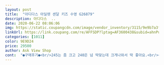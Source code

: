 ```yaml
---
layout: post 
title:  "아디다스 아딜렛 센달 키즈 수영 G26879" 
description: 아디다스  ..
date: 2020-06-22 08:06:06 
img: https://static.coupangcdn.com/image/vendor_inventory/3115/9e9b7a3f7bb7f37ff86385541f32143383d529475986df657953a2addc14.jpg 
linkUrl: https://link.coupang.com/re/AFFSDP?lptag=AF3600438&subid=ahnPublicAsk&pageKey=241646683&itemId=767942999&vendorItemId=70552070616&traceid=V0-113-6d9afbbd189c5dcd 
categories: [1011] 
color: 9E9D24 
price: 29500 
author: Ask View Shop 
cont:  "●구매후기●<br/>245는 좀 크고 240은 넘 딱맞는데 크게나와서 딱 좋아요.<br/><br/>ㅜㅜ<br/>가능할지 모르겠네요<br/>가볍고 깔끔합니다<br/>그래서 인지 내구력이 무척 약하다고 판단 됩니다<br/>다만 제가 발에 땀이 나는편인데 좀 미끄러워요.<br/><br/>매장가격보다 저렴하네요<br/>매장에서.<br/>신겨보고 가벼워서 바로 쿠팡서주문<br/>비닐에 박스에 담겨옵니다.<br/><br/>샌들이 너무 가벼워요 신고 있으면 발바닥에 마치 스티로폼 대고 있는것 같아요<br/>신었을때 이쁩니다<br/>아.<br/>.<br/>정품박스에 담겨오는건줄ㅋ<br/>아들이 참좋아하네요<br/>아이 발길이가 딱 23cm나오길래 240 샀더니 넘여유있네요.<br/> 걍 230샀어도 될듯해요.<br/> 그래서인지 걸을때 신발이 길어서 앞이 자꾸 걸려서 넘어지려고 하네요;;;제거 240이라 신어봤는데 조이는거없이 여유있게 잘 맞아요.<br/> 걍 딱 맞게 신기는게 나을듯요.<br/> 글고 신발바닥이 발바닥이랑 발가락경계부위에 볼록 튀어나와있는데 딱맞게 신겨야 그부분이 불편하지 않을것같아요.<br/><br/>여름한철만 어찌 잘 나보려는데<br/>예를 들어 비오는날 신는다 치면 비에 녹아 없어질것 같은???그런?? 느낌 ??<br/>올여름이거하나로 충분할듯요<br/>이쁘네요<br/>크게나왔다해서 170시켰는데<br/>특히 발볼은 말할것도 없네요ㅜㅜ<br/>평소 170신는 아인데 완전 꽉 낍니다ㅇ<br/>245는 좀 크고 240은 넘 딱맞는데 크게나와서 딱 좋아요.<br/><br/>ㅜㅜ<br/>가능할지 모르겠네요<br/>가볍고 깔끔합니다<br/>그래서 인지 내구력이 무척 약하다고 판단 됩니다<br/>다만 제가 발에 땀이 나는편인데 좀 미끄러워요.<br/><br/>매장가격보다 저렴하네요<br/>매장에서.<br/>신겨보고 가벼워서 바로 쿠팡서주문<br/>비닐에 박스에 담겨옵니다.<br/><br/>샌들이 너무 가벼워요 신고 있으면 발바닥에 마치 스티로폼 대고 있는것 같아요<br/>신었을때 이쁩니다<br/>아.<br/>.<br/>정품박스에 담겨오는건줄ㅋ<br/>아들이 참좋아하네요<br/>아이 발길이가 딱 23cm나오길래 240 샀더니 넘여유있네요.<br/> 걍 230샀어도 될듯해요.<br/> 그래서인지 걸을때 신발이 길어서 앞이 자꾸 걸려서 넘어지려고 하네요;;;제거 240이라 신어봤는데 조이는거없이 여유있게 잘 맞아요.<br/> 걍 딱 맞게 신기는게 나을듯요.<br/> 글고 신발바닥이 발바닥이랑 발가락경계부위에 볼록 튀어나와있는데 딱맞게 신겨야 그부분이 불편하지 않을것같아요.<br/><br/>여름한철만 어찌 잘 나보려는데<br/>예를 들어 비오는날 신는다 치면 비에 녹아 없어질것 같은???그런?? 느낌 ??<br/>올여름이거하나로 충분할듯요<br/>이쁘네요<br/>크게나왔다해서 170시켰는데<br/>특히 발볼은 말할것도 없네요ㅜㅜ<br/>평소 170신는 아인데 완전 꽉 낍니다ㅇ<br/>245는 좀 크고 240은 넘 딱맞는데 크게나와서 딱 좋아요.<br/><br/>ㅜㅜ<br/>가능할지 모르겠네요<br/>가볍고 깔끔합니다<br/>그래서 인지 내구력이 무척 약하다고 판단 됩니다<br/>다만 제가 발에 땀이 나는편인데 좀 미끄러워요.<br/><br/>매장가격보다 저렴하네요<br/>매장에서.<br/>신겨보고 가벼워서 바로 쿠팡서주문<br/>비닐에 박스에 담겨옵니다.<br/><br/>샌들이 너무 가벼워요 신고 있으면 발바닥에 마치 스티로폼 대고 있는것 같아요<br/>신었을때 이쁩니다<br/>아.<br/>.<br/>정품박스에 담겨오는건줄ㅋ<br/>아들이 참좋아하네요<br/>아이 발길이가 딱 23cm나오길래 240 샀더니 넘여유있네요.<br/> 걍 230샀어도 될듯해요.<br/> 그래서인지 걸을때 신발이 길어서 앞이 자꾸 걸려서 넘어지려고 하네요;;;제거 240이라 신어봤는데 조이는거없이 여유있게 잘 맞아요.<br/> 걍 딱 맞게 신기는게 나을듯요.<br/> 글고 신발바닥이 발바닥이랑 발가락경계부위에 볼록 튀어나와있는데 딱맞게 신겨야 그부분이 불편하지 않을것같아요.<br/><br/>여름한철만 어찌 잘 나보려는데<br/>예를 들어 비오는날 신는다 치면 비에 녹아 없어질것 같은???그런?? 느낌 ??<br/>올여름이거하나로 충분할듯요<br/>이쁘네요<br/>크게나왔다해서 170시켰는데<br/>특히 발볼은 말할것도 없네요ㅜㅜ<br/>평소 170신는 아인데 완전 꽉 낍니다ㅇ<br/>245는 좀 크고 240은 넘 딱맞는데 크게나와서 딱 좋아요.<br/><br/>ㅜㅜ<br/>가능할지 모르겠네요<br/>가볍고 깔끔합니다<br/>그래서 인지 내구력이 무척 약하다고 판단 됩니다<br/>다만 제가 발에 땀이 나는편인데 좀 미끄러워요.<br/><br/>매장가격보다 저렴하네요<br/>매장에서.<br/>신겨보고 가벼워서 바로 쿠팡서주문<br/>비닐에 박스에 담겨옵니다.<br/><br/>샌들이 너무 가벼워요 신고 있으면 발바닥에 마치 스티로폼 대고 있는것 같아요<br/>신었을때 이쁩니다<br/>아.<br/>.<br/>정품박스에 담겨오는건줄ㅋ<br/>아들이 참좋아하네요<br/>아이 발길이가 딱 23cm나오길래 240 샀더니 넘여유있네요.<br/> 걍 230샀어도 될듯해요.<br/> 그래서인지 걸을때 신발이 길어서 앞이 자꾸 걸려서 넘어지려고 하네요;;;제거 240이라 신어봤는데 조이는거없이 여유있게 잘 맞아요.<br/> 걍 딱 맞게 신기는게 나을듯요.<br/> 글고 신발바닥이 발바닥이랑 발가락경계부위에 볼록 튀어나와있는데 딱맞게 신겨야 그부분이 불편하지 않을것같아요.<br/><br/>여름한철만 어찌 잘 나보려는데<br/>예를 들어 비오는날 신는다 치면 비에 녹아 없어질것 같은???그런?? 느낌 ??<br/>올여름이거하나로 충분할듯요<br/>이쁘네요<br/>크게나왔다해서 170시켰는데<br/>특히 발볼은 말할것도 없네요ㅜㅜ<br/>평소 170신는 아인데 완전 꽉 낍니다ㅇ<br/>245는 좀 크고 240은 넘 딱맞는데 크게나와서 딱 좋아요.<br/><br/>ㅜㅜ<br/>가능할지 모르겠네요<br/>가볍고 깔끔합니다<br/>그래서 인지 내구력이 무척 약하다고 판단 됩니다<br/>다만 제가 발에 땀이 나는편인데 좀 미끄러워요.<br/><br/>매장가격보다 저렴하네요<br/>매장에서.<br/>신겨보고 가벼워서 바로 쿠팡서주문<br/>비닐에 박스에 담겨옵니다.<br/><br/>샌들이 너무 가벼워요 신고 있으면 발바닥에 마치 스티로폼 대고 있는것 같아요<br/>신었을때 이쁩니다<br/>아.<br/>.<br/>정품박스에 담겨오는건줄ㅋ<br/>아들이 참좋아하네요<br/>아이 발길이가 딱 23cm나오길래 240 샀더니 넘여유있네요.<br/> 걍 230샀어도 될듯해요.<br/> 그래서인지 걸을때 신발이 길어서 앞이 자꾸 걸려서 넘어지려고 하네요;;;제거 240이라 신어봤는데 조이는거없이 여유있게 잘 맞아요.<br/> 걍 딱 맞게 신기는게 나을듯요.<br/> 글고 신발바닥이 발바닥이랑 발가락경계부위에 볼록 튀어나와있는데 딱맞게 신겨야 그부분이 불편하지 않을것같아요.<br/><br/>여름한철만 어찌 잘 나보려는데<br/>예를 들어 비오는날 신는다 치면 비에 녹아 없어질것 같은???그런?? 느낌 ??<br/>올여름이거하나로 충분할듯요<br/>이쁘네요<br/>크게나왔다해서 170시켰는데<br/>특히 발볼은 말할것도 없네요ㅜㅜ<br/>평소 170신는 아인데 완전 꽉 낍니다ㅇ<br/>245는 좀 크고 240은 넘 딱맞는데 크게나와서 딱 좋아요.<br/><br/>ㅜㅜ<br/>가능할지 모르겠네요<br/>가볍고 깔끔합니다<br/>그래서 인지 내구력이 무척 약하다고 판단 됩니다<br/>다만 제가 발에 땀이 나는편인데 좀 미끄러워요.<br/><br/>매장가격보다 저렴하네요<br/>매장에서.<br/>신겨보고 가벼워서 바로 쿠팡서주문<br/>비닐에 박스에 담겨옵니다.<br/><br/>샌들이 너무 가벼워요 신고 있으면 발바닥에 마치 스티로폼 대고 있는것 같아요<br/>신었을때 이쁩니다<br/>아.<br/>.<br/>정품박스에 담겨오는건줄ㅋ<br/>아들이 참좋아하네요<br/>아이 발길이가 딱 23cm나오길래 240 샀더니 넘여유있네요.<br/> 걍 230샀어도 될듯해요.<br/> 그래서인지 걸을때 신발이 길어서 앞이 자꾸 걸려서 넘어지려고 하네요;;;제거 240이라 신어봤는데 조이는거없이 여유있게 잘 맞아요.<br/> 걍 딱 맞게 신기는게 나을듯요.<br/> 글고 신발바닥이 발바닥이랑 발가락경계부위에 볼록 튀어나와있는데 딱맞게 신겨야 그부분이 불편하지 않을것같아요.<br/><br/>여름한철만 어찌 잘 나보려는데<br/>예를 들어 비오는날 신는다 치면 비에 녹아 없어질것 같은???그런?? 느낌 ??<br/>올여름이거하나로 충분할듯요<br/>이쁘네요<br/>크게나왔다해서 170시켰는데<br/>특히 발볼은 말할것도 없네요ㅜㅜ<br/>평소 170신는 아인데 완전 꽉 낍니다ㅇ<br/>" 
---
```

